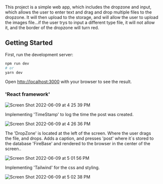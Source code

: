 This project is a simple web app, which includes the dropzone and input, which allows the user to enter text and drag and drop multiple files to the dropzone. It will then upload to the storage, and will allow the user to upload the images file...if the user trys to input a different type file, it will not allow it, and the border of the dropzone will turn red.

## Getting Started
First, run the development server:

```bash
npm run dev
# or
yarn dev
```
Open [http://localhost:3000](http://localhost:3000) with your browser to see the result.

### 'React framework'

![Screen Shot 2022-06-09 at 4 25 39 PM](https://user-images.githubusercontent.com/72527380/172939630-7d1311c5-7839-4706-b7fd-46300f52715e.png)

Implementing 'TimeStamp' to log the time the post was created.


![Screen Shot 2022-06-09 at 4 26 36 PM](https://user-images.githubusercontent.com/72527380/172939708-a008fa52-df48-4233-8861-e3468bbc3d5d.png)

The 'DropZone' is located at the left of the screen. Where the user drags the file, and drops. Adds a caption, and presses 'post' where it`s stored to the database 'FireBase' and rendered to the browser in the center of the screen..


![Screen Shot 2022-06-09 at 5 01 56 PM](https://user-images.githubusercontent.com/72527380/172944069-4358077d-37f6-4090-a058-3390d94f05d0.png)


Implementing 'Tailwind' for the css and styling.


![Screen Shot 2022-06-09 at 5 02 38 PM](https://user-images.githubusercontent.com/72527380/172943991-80d0713c-0dc5-4907-9cdd-d5edbf777aa7.png)
